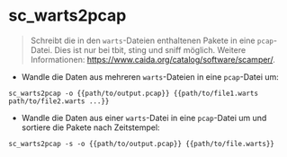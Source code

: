 # sc_warts2pcap

> Schreibt die in den `warts`-Dateien enthaltenen Pakete in eine `pcap`-Datei.
> Dies ist nur bei tbit, sting und sniff möglich.
> Weitere Informationen: <https://www.caida.org/catalog/software/scamper/>.

- Wandle die Daten aus mehreren `warts`-Dateien in eine `pcap`-Datei um:

`sc_warts2pcap -o {{path/to/output.pcap}} {{path/to/file1.warts path/to/file2.warts ...}}`

- Wandle die Daten aus einer `warts`-Datei in eine `pcap`-Datei um und sortiere die Pakete nach Zeitstempel:

`sc_warts2pcap -s -o {{path/to/output.pcap}} {{path/to/file.warts}}`
